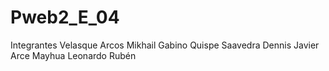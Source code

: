 # Pweb2_E_04
Integrantes
Velasque Arcos Mikhail Gabino 
Quispe Saavedra Dennis Javier
Arce Mayhua Leonardo Rubén
